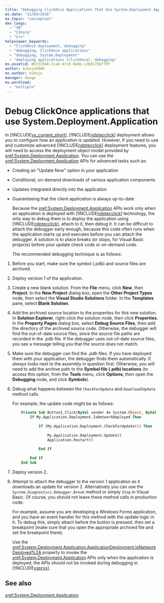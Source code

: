 ```yaml
---
title: "Debugging ClickOnce Applications That Use System.Deployment.Application | Microsoft Docs"
ms.date: "11/04/2016"
ms.topic: "conceptual"
dev_langs: 
  - "VB"
  - "CSharp"
  - "C++"
helpviewer_keywords: 
  - "ClickOnce deployment, debugging"
  - "debugging, ClickOnce applications"
  - "debugging, System.Deployment"
  - "deploying applications [ClickOnce], debugging"
ms.assetid: 86f31948-2ca8-47c0-8e8b-c2b817bbf79f
author: mikejo5000
ms.author: mikejo
manager: douge
ms.workload: 
  - "multiple"
---
```

# Debug ClickOnce applications that use System.Deployment.Application
In [!INCLUDE[vs_current_short](../code-quality/includes/vs_current_short_md.md)], [!INCLUDE[ndptecclick](../deployment/includes/ndptecclick_md.md)] deployment allows you to configure how an application is updated. However, if you need to use and customize advanced [!INCLUDE[ndptecclick](../deployment/includes/ndptecclick_md.md)] deployment features, you will need to access the deployment object model provided by <xref:System.Deployment.Application>. You can use the <xref:System.Deployment.Application> APIs for advanced tasks such as:  
  
- Creating an "Update Now" option in your application  
  
- Conditional, on-demand downloads of various application components  
  
- Updates integrated directly into the application  
  
- Guaranteeing that the client application is always up-to-date  
  
  Because the <xref:System.Deployment.Application> APIs work only when an application is deployed with [!INCLUDE[ndptecclick](../deployment/includes/ndptecclick_md.md)] technology, the only way to debug them is to deploy the application using [!INCLUDE[ndptecclick](../deployment/includes/ndptecclick_md.md)], attach to it, then debug it. It can be difficult to attach the debugger early enough, because this code often runs when the application starts up and executes before you can attach the debugger. A solution is to place breaks (or stops, for Visual Basic projects) before your update check code or on-demand code.  
  
  The recommended debugging technique is as follows:  
  
1. Before you start, make sure the symbol (.pdb) and source files are archived.  
  
2. Deploy version 1 of the application.  
  
3. Create a new blank solution. From the **File** menu, click **New**, then **Project**. In the **New Project** dialog box, open the **Other Project Types** node, then select the **Visual Studio Solutions** folder. In the **Templates** pane, select **Blank Solution**.  
  
4. Add the archived source location to the properties for this new solution. In **Solution Explorer**, right-click the solution node, then click **Properties**. In the **Property Pages** dialog box, select **Debug Source Files**, then add the directory of the archived source code. Otherwise, the debugger will find the out-of-date source files, since the source file paths are recorded in the .pdb file. If the debugger uses out-of-date source files, you see a message telling you that the source does not match.  
  
5. Make sure the debugger can find the *.pdb* files. If you have deployed them with your application, the debugger finds them automatically. It always looks next to the assembly in question first. Otherwise, you will need to add the archive path to the **Symbol file (.pdb) locations** (to access this option, from the **Tools** menu, click **Options**, then open the **Debugging** node, and click **Symbols**).  
  
6. Debug what happens between the `CheckForUpdate` and `Download`/`Update` method calls.  
  
    For example, the update code might be as follows:  
  
   ```vb
       Private Sub Button1_Click(ByVal sender As System.Object, ByVal e As System.EventArgs) Handles Button1.Click  
           If My.Application.Deployment.IsNetworkDeployed Then  
  
               If (My.Application.Deployment.CheckForUpdate()) Then  
  
                   My.Application.Deployment.Update()  
                   Application.Restart()  
  
               End If  
  
           End If  
       End Sub  
   ```  
  
7. Deploy version 2.  
  
8. Attempt to attach the debugger to the version 1 application as it downloads an update for version 2. Alternatively you can use the `System.Diagnostics.Debugger.Break` method or simply `Stop` in Visual Basic. Of course, you should not leave these method calls in production code.  
  
    For example, assume you are developing a Windows Forms application, and you have an event handler for this method with the update logic in it. To debug this, simply attach before the button is pressed, then set a breakpoint (make sure that you open the appropriate archived file and set the breakpoint there).  
  
   Use the <xref:System.Deployment.Application.ApplicationDeployment.IsNetworkDeployed%2A> property to invoke the <xref:System.Deployment.Application> APIs only when the application is deployed; the APIs should not be invoked during debugging in [!INCLUDE[vsprvs](../code-quality/includes/vsprvs_md.md)].  
  
## See also  
 <xref:System.Deployment.Application>